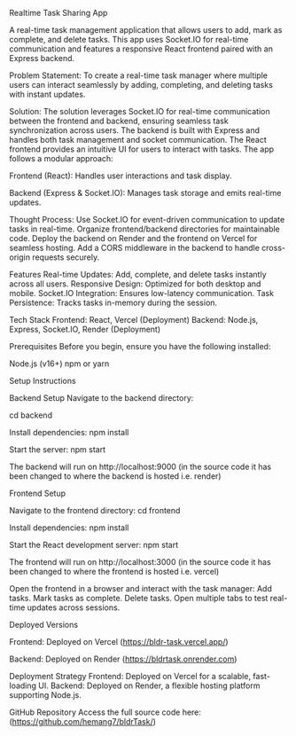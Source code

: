 Realtime Task Sharing App

A real-time task management application that allows users to add, mark as complete, and delete tasks. This app uses Socket.IO for real-time communication and features a responsive React frontend paired with an Express backend.

Problem Statement:
To create a real-time task manager where multiple users can interact seamlessly by adding, completing, and deleting tasks with instant updates.

Solution:
The solution leverages Socket.IO for real-time communication between the frontend and backend, ensuring seamless task synchronization across users. The backend is built with Express and handles both task management and socket communication. The React frontend provides an intuitive UI for users to interact with tasks. The app follows a modular approach:

Frontend (React): Handles user interactions and task display.

Backend (Express & Socket.IO): Manages task storage and emits real-time updates.

Thought Process:
Use Socket.IO for event-driven communication to update tasks in real-time.
Organize frontend/backend directories for maintainable code.
Deploy the backend on Render and the frontend on Vercel for seamless hosting.
Add a CORS middleware in the backend to handle cross-origin requests securely.

Features
Real-time Updates: Add, complete, and delete tasks instantly across all users.
Responsive Design: Optimized for both desktop and mobile.
Socket.IO Integration: Ensures low-latency communication.
Task Persistence: Tracks tasks in-memory during the session.

Tech Stack
Frontend: React, Vercel (Deployment)
Backend: Node.js, Express, Socket.IO, Render (Deployment)

Prerequisites
Before you begin, ensure you have the following installed:

Node.js (v16+)
npm or yarn


Setup Instructions

Backend Setup
Navigate to the backend directory:

cd backend

Install dependencies:
npm install

Start the server:
npm start

The backend will run on http://localhost:9000 (in the source code it has been changed to where the backend is hosted i.e. render)

Frontend Setup

Navigate to the frontend directory:
cd frontend

Install dependencies:
npm install

Start the React development server:
npm start

The frontend will run on http://localhost:3000 (in the source code it has been changed to where the frontend is hosted i.e. vercel)


Open the frontend in a browser and interact with the task manager:
Add tasks.
Mark tasks as complete.
Delete tasks.
Open multiple tabs to test real-time updates across sessions.

Deployed Versions

Frontend: Deployed on Vercel (https://bldr-task.vercel.app/)

Backend: Deployed on Render (https://bldrtask.onrender.com)

Deployment Strategy
Frontend: Deployed on Vercel for a scalable, fast-loading UI.
Backend: Deployed on Render, a flexible hosting platform supporting Node.js.


GitHub Repository
Access the full source code here: (https://github.com/hemang7/bldrTask/)

